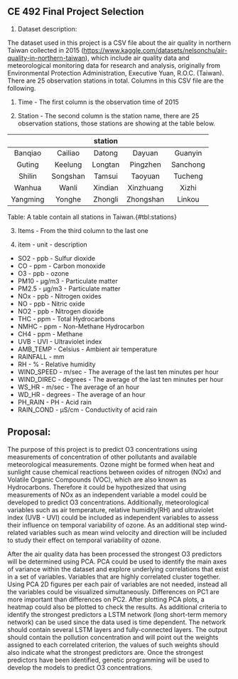 ## CE 492 Final Project Selection 
1. Dataset description:

The dataset used in this project is a CSV file about the air quality in northern Taiwan collected in 2015 (https://www.kaggle.com/datasets/nelsonchu/air-quality-in-northern-taiwan), which include air quality data and meteorological monitoring data for research and analysis, originally from Environmental Protection Administration, Executive Yuan, R.O.C. (Taiwan). There are 25 observation stations in total. Columns in this CSV file are the following.

1. Time - The first column is the observation time of 2015

2. Station - The second column is the station name, there are 25 observation stations, those stations are showing at the table below.


|  |  | station |  |  |
|:---:|:---:|:---:|:---:|:---:|
| Banqiao | Cailiao | Datong | Dayuan | Guanyin |
| Guting | Keelung | Longtan | Pingzhen | Sanchong |
| Shilin | Songshan | Tamsui | Taoyuan | Tucheng |
| Wanhua | Wanli | Xindian | Xinzhuang | Xizhi |
| Yangming | Yonghe | Zhongli | Zhongshan | Linkou |

Table: A table contain all stations in Taiwan.{#tbl:stations}

3. Items - From the third column to the last one

4. item - unit - description
- SO2 - ppb - Sulfur dioxide
- CO - ppm - Carbon monoxide
- O3 - ppb - ozone
- PM10 - μg/m3 - Particulate matter
- PM2.5 - μg/m3 - Particulate matter
- NOx - ppb - Nitrogen oxides
- NO - ppb - Nitric oxide
- NO2 - ppb - Nitrogen dioxide
- THC - ppm - Total Hydrocarbons
- NMHC - ppm - Non-Methane Hydrocarbon
- CH4 - ppm - Methane
- UVB - UVI - Ultraviolet index
- AMB_TEMP - Celsius - Ambient air temperature
- RAINFALL - mm
- RH - % - Relative humidity
- WIND_SPEED - m/sec - The average of the last ten minutes per hour
- WIND_DIREC - degrees - The average of the last ten minutes per hour
- WS_HR - m/sec - The average of an hour
- WD_HR - degrees - The average of an hour
- PH_RAIN - PH - Acid rain
- RAIN_COND - μS/cm - Conductivity of acid rain

## Proposal:
The purpose of this project is to predict O3 concentrations using measurements of concentration of other pollutants and available meteorological measurements.  Ozone might be formed when heat and sunlight cause chemical reactions between oxides of nitrogen (NOx) and Volatile Organic Compounds (VOC), which are also known as Hydrocarbons. Therefore it could be hypothesized that using measurements of NOx as an independent variable a model could be developed to predict O3 concentrations. Additionally, meteorological variables such as air temperature, relative humidity(RH) and ultraviolet index (UVB - UVI) could be included as independent variables to assess their influence on temporal variability of ozone. As an additional step wind-related variables such as mean wind velocity and direction will be included to study their effect on temporal variability of ozone.

After the air quality data has been processed the strongest O3 predictors will be determined using PCA. PCA could be used to identify the main axes of variance within the dataset and explore underlying correlations that exist in a set of variables. Variables that are highly correlated cluster together. Using PCA 2D figures per each pair of variables are not needed, instead all the variables could be visualized simultaneously. Differences on PC1 are more important than differences on PC2. After plotting PCA plots, a heatmap could also be plotted to check the results. As additional criteria to identify the strongest predictors a LSTM network (long short-term memory network) can be used since the data used is time dependent. The network should contain several LSTM layers and fully-connected layers. The output should contain the pollution concentration and will point out the weights assigned to each correlated criterion, the values of such weights should also indicate what the strongest predictors are. Once the strongest predictors have been identified, genetic programming will be used to develop the models to predict O3 concentrations. 



